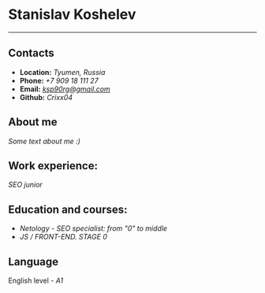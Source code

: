 # Stanislav Koshelev
--------------------

## Contacts
  - **Location:** *Tyumen, Russia*
  - **Phone:** *+7 909 18 111 27*
  - **Email:** *ksp90rg@gmail.com*
  - **Github:** *Crixx04*

## About me
*Some text about me :)*

## Work experience:
*SEO junior*

## Education and courses:
  * *Netology - SEO specialist: from "0" to middle*
  * *JS / FRONT-END. STAGE 0*

## Language
English level - *A1*





